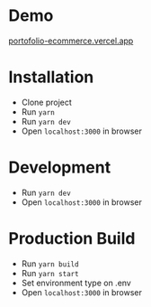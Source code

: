 # Demo
[portofolio-ecommerce.vercel.app](https://portofolio-ecommerce.vercel.app/)

# Installation
- Clone project
- Run `yarn`
- Run `yarn dev`
- Open `localhost:3000` in browser

# Development
- Run `yarn dev`
- Open `localhost:3000` in browser

# Production Build
- Run `yarn build`
- Run `yarn start`
- Set environment type on .env
- Open `localhost:3000` in browser
